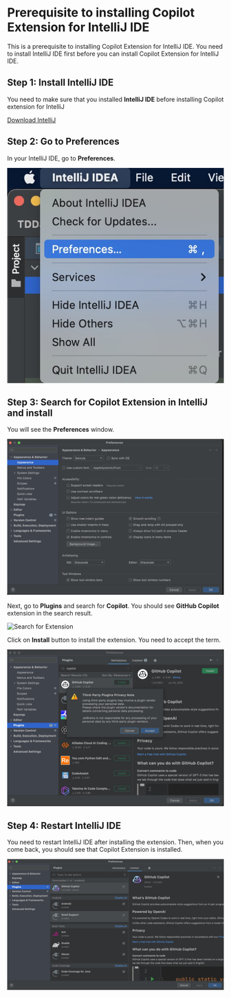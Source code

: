 # Prerequisite to installing Copilot Extension for IntelliJ IDE

This is a prerequisite to installing Copilot Extension for IntelliJ IDE. You need to install IntelliJ IDE first before you can install Copilot Extension for IntelliJ IDE.

## Step 1: Install IntelliJ IDE

You need to make sure that you installed **IntelliJ IDE** before installing Copilot extension for IntelliJ

[Download IntelliJ](https://www.jetbrains.com/idea/download)

## Step 2: Go to Preferences

In your IntelliJ IDE, go to **Preferences**.

![Preferences](../images/CopilotPrerequisite/1_SettingExtension.jpg)

## Step 3: Search for Copilot Extension in IntelliJ and install

You will see the **Preferences** window.

![Home for Extension](../images/CopilotPrerequisite/2_SettingHome.jpg)

Next, go to **Plugins** and search for **Copilot**. You should see **GitHub Copilot** extension in the search result. 

![Search for Extension](../images/CopilotPrerequisite/3_SearchCopilotjpg)


Click on **Install** button to install the extension. You need to accept the term.

![Install Extension and accept](../images/CopilotPrerequisite/4_AcceptCondition.jpg)

## Step 4: Restart IntelliJ IDE

You need to restart IntelliJ IDE after installing the extension. Then, when you come back, you should see that Copilot Extension is installed.

![Restart IntelliJ IDE](../images/CopilotPrerequisite/5_InstalledCopilot.jpg)
